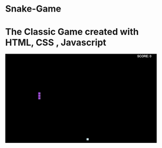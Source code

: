# Snake-Game

# The Classic Game created with HTML, CSS , Javascript

![](./images/snake-game-giphy.gif)
